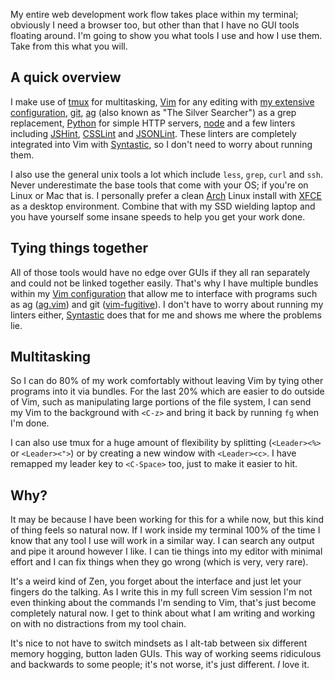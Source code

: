 My entire web development work flow takes place within my terminal; obviously I need a browser too, but other than that I have no GUI tools floating around. I'm going to show you what tools I use and how I use them. Take from this what you will.

<!-- more -->

## A quick overview

I make use of [tmux][] for multitasking, [Vim][] for any editing with [my extensive configuration][vim-config], [git][], [ag][] (also known as "The Silver Searcher") as a grep replacement, [Python][] for simple HTTP servers, [node][] and a few linters including [JSHint][], [CSSLint][] and [JSONLint][]. These linters are completely integrated into Vim with [Syntastic][], so I don't need to worry about running them.

I also use the general unix tools a lot which include `less`, `grep`, `curl` and `ssh`. Never underestimate the base tools that come with your OS; if you're on Linux or Mac that is. I personally prefer a clean [Arch][] Linux install with [XFCE][] as a desktop environment. Combine that with my SSD wielding laptop and you have yourself some insane speeds to help you get your work done.

## Tying things together

All of those tools would have no edge over GUIs if they all ran separately and could not be linked together easily. That's why I have multiple bundles within my [Vim configuration][vim-config] that allow me to interface with programs such as ag ([ag.vim][]) and git ([vim-fugitive][]). I don't have to worry about running my linters either, [Syntastic][] does that for me and shows me where the problems lie.

## Multitasking

So I can do 80% of my work comfortably without leaving Vim by tying other programs into it via bundles. For the last 20% which are easier to do outside of Vim, such as manipulating large portions of the file system, I can send my Vim to the background with `<C-z>` and bring it back by running `fg` when I'm done.

I can also use tmux for a huge amount of flexibility by splitting (`<Leader><%>` or `<Leader><">`) or by creating a new window with `<Leader><c>`. I have remapped my leader key to `<C-Space>` too, just to make it easier to hit.

## Why?

It may be because I have been working for this for a while now, but this kind of thing feels so natural now. If I work inside my terminal 100% of the time I know that any tool I use will work in a similar way. I can search any output and pipe it around however I like. I can tie things into my editor with minimal effort and I can fix things when they go wrong (which is very, very rare).

It's a weird kind of Zen, you forget about the interface and just let your fingers do the talking. As I write this in my full screen Vim session I'm not even thinking about the commands I'm sending to Vim, that's just become completely natural now. I get to think about what I am writing and working on with no distractions from my tool chain.

It's nice to not have to switch mindsets as I alt-tab between six different memory hogging, button laden GUIs. This way of working seems ridiculous and backwards to some people; it's not worse, it's just different. *I* love it.

[tmux]: http://tmux.sourceforge.net/
[Vim]: http://www.vim.org/
[vim-config]: https://github.com/Wolfy87/vim-config
[git]: http://git-scm.com/
[ag]: https://github.com/ggreer/the_silver_searcher
[Python]: http://docs.python.org/3.0/library/http.server.html
[node]: http://nodejs.org/
[JSHint]: http://www.jshint.com/
[CSSLint]: https://github.com/stubbornella/csslint
[JSONLint]: https://github.com/zaach/jsonlint
[Syntastic]: https://github.com/scrooloose/syntastic
[Arch]: https://www.archlinux.org/
[XFCE]: http://www.xfce.org/
[ag.vim]: https://github.com/rking/ag.vim
[vim-fugitive]: https://github.com/tpope/vim-fugitive

